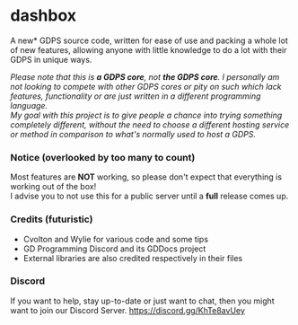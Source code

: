 # dashbox
A new\* GDPS source code, written for ease of use and packing a whole lot of new features, allowing anyone with little knowledge to do a lot with their GDPS in unique ways.

*Please note that this is **__a__ GDPS core**, not **__the__ GDPS core**. I personally am not looking to compete with other GDPS cores or pity on such which lack features, functionality or are just written in a different programming language.  
My goal with this project is to give people a chance into trying something completely different, without the need to choose a different hosting service or method in comparison to what's normally used to host a GDPS.*

### Notice (overlooked by too many to count)
Most features are **NOT** working, so please don't expect that everything is working out of the box!  
I advise you to not use this for a public server until a **full** release comes up.

### Credits (futuristic)
- Cvolton and Wylie for various code and some tips
- GD Programming Discord and its GDDocs project
- External libraries are also credited respectively in their files

### Discord
If you want to help, stay up-to-date or just want to chat, then you might want to join our Discord Server.  https://discord.gg/KhTe8avUey
